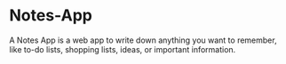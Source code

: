 # Notes-App
A Notes App is a web app to write down anything you want to remember, like to-do lists, shopping lists, ideas, or important information.
